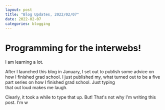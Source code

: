```yaml
---
layout: post
title: "Blog Updates, 2022/02/07"
date: 2022-02-07
categories: blogging
---
```


# Programming for the interwebs!

I am learning a lot.

After I launched this blog in January, I set out to publish some advice on how I finished grad school. I just published my, what turned out to be a five part series on how I finished grad school. Just typing  
that out loud makes me laugh.

Clearly, it took a while to type that up. But! That's not why I'm writing this post. I'm w




